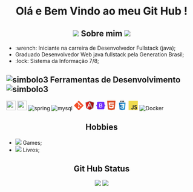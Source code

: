 <h1 align="center">Olá e Bem Vindo ao meu Git Hub !</h1>

<h2 align="center"><img src="https://img.icons8.com/offices/20/000000/batman-old.png"> Sobre mim <img src="https://img.icons8.com/offices/20/000000/batman-old.png"></h2>
<ul>
  <li>:wrench: Iniciante na carreira de Desenvolvedor Fullstack (java);</li>
  <li>Graduado Desenvolvedor Web java fullstack pela Generation Brasil;</li>
  <li> :lock: Sistema da Informação 7/8; </li>
  </ul>

## ![simbolo3](https://img.icons8.com/material-two-tone/24/000000/geography--v2.png) Ferramentas de Desenvolvimento ![simbolo3](https://img.icons8.com/material-two-tone/24/000000/geography--v2.png)


<p>
<img width="25" height="25" src="https://img.icons8.com/color/40/000000/java-coffee-cup-logo.png"/>
<img width="25" height="25" src="https://img.icons8.com/nolan/40/angularjs.png"/>
<img width="25" height="25" src="https://www.vectorlogo.zone/logos/springio/springio-icon.svg" alt="spring" /></code>
<img width="25" height="25" src="https://www.vectorlogo.zone/logos/mysql/mysql-icon.svg" alt="mysql"/></code>
<img height="25" height="25" src="https://raw.githubusercontent.com/devicons/devicon/master/icons/git/git-original.svg" alt="git">
<img width="25" height="25" src="https://raw.githubusercontent.com/devicons/devicon/master/icons/angularjs/angularjs-original.svg" alt="angular-js" />
<img width="25" height="25" src="https://raw.githubusercontent.com/devicons/devicon/master/icons/bootstrap/bootstrap-plain.svg" alt="bootstrap" />
<img width="25" height="25" src="assets/html5.png">
<img width="25" height="25" src="https://raw.githubusercontent.com/devicons/devicon/master/icons/css3/css3-original-wordmark.svg" alt="css3" />
<img width="25" height="25" src="https://raw.githubusercontent.com/devicons/devicon/master/icons/javascript/javascript-original.svg" alt="javascript"  />
<img height="25" src="https://www.vectorlogo.zone/logos/docker/docker-icon.svg" alt="Docker" />
</p>

<h2 align="center"> Hobbies </h2>
  <ul>
  <li> <img src="https://img.icons8.com/cotton/20/000000/controller--v2.png"/> Games;</li>
  <li><img src="https://img.icons8.com/color/20/000000/book.png"/> Livros;</li>
  </ul>

<h2 align="center"> Git Hub Status </h2>
<div align="center" >
<img height="150em" src="https://github-readme-stats.vercel.app/api/top-langs/?username=DhenSouza&exclude_repo=KNN-Image-Classification&show_icons=true&hide_border=true&layout=compact&langs_count=8&theme=midnight-purple"/>	
<img height="150em" src="https://github-readme-stats.vercel.app/api?username=DhenSouza&theme=midnight-purple&show_icons=true" />
</div>
